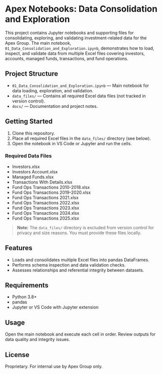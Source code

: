 # Apex Notebooks: Data Consolidation and Exploration

This project contains Jupyter notebooks and supporting files for consolidating, exploring, and validating investment-related data for the Apex Group. The main notebook, `01_Data_Consolidation_and_Exploration.ipynb`, demonstrates how to load, inspect, and validate data from multiple Excel files covering investors, accounts, managed funds, transactions, and fund operations.

## Project Structure

- `01_Data_Consolidation_and_Exploration.ipynb` — Main notebook for data loading, exploration, and validation.
- `data_files/` — Contains all required Excel data files (not tracked in version control).
- `docs/` — Documentation and project notes.

## Getting Started

1. Clone this repository.
2. Place all required Excel files in the `data_files/` directory (see below).
3. Open the notebook in VS Code or Jupyter and run the cells.

### Required Data Files
- Investors.xlsx
- Investors Account.xlsx
- Managed Funds.xlsx
- Transactions With Details.xlsx
- Fund Ops Transactions 2010-2018.xlsx
- Fund Ops Transactions 2019-2020.xlsx
- Fund Ops Transactions 2021.xlsx
- Fund Ops Transactions 2022.xlsx
- Fund Ops Transactions 2023.xlsx
- Fund Ops Transactions 2024.xlsx
- Fund Ops Transactions 2025.xlsx

> **Note:** The `data_files/` directory is excluded from version control for privacy and size reasons. You must provide these files locally.

## Features
- Loads and consolidates multiple Excel files into pandas DataFrames.
- Performs schema inspection and data validation checks.
- Assesses relationships and referential integrity between datasets.

## Requirements
- Python 3.8+
- pandas
- Jupyter or VS Code with Jupyter extension

## Usage
Open the main notebook and execute each cell in order. Review outputs for data quality and integrity issues.

## License
Proprietary. For internal use by Apex Group only.
